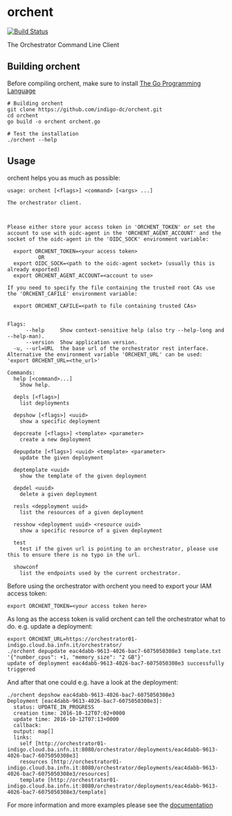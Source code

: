 # orchent

[![Build Status](https://jenkins.indigo-datacloud.eu/buildStatus/icon?job=Pipeline-as-code/orchent/master)](https://jenkins.indigo-datacloud.eu/job/Pipeline-as-code/job/orchent/job/master/)

The Orchestrator Command Line Client

## Building orchent

Before compiling orchent, make sure to install [The Go Programming Language](https://golang.org)

```
# Building orchent
git clone https://github.com/indigo-dc/orchent.git
cd orchent
go build -o orchent orchent.go

# Test the installation
./orchent --help
```

## Usage
orchent helps you as much as possible:
```
usage: orchent [<flags>] <command> [<args> ...]

The orchestrator client.



Please either store your access token in 'ORCHENT_TOKEN' or set the account to use with oidc-agent in the 'ORCHENT_AGENT_ACCOUNT' and the socket of the oidc-agent in the 'OIDC_SOCK' environment variable:

  export ORCHENT_TOKEN=<your access token>
          OR
  export OIDC_SOCK=<path to the oidc-agent socket> (usually this is already exported)
  export ORCHENT_AGENT_ACCOUNT=<account to use>

If you need to specify the file containing the trusted root CAs use the 'ORCHENT_CAFILE' environment variable:

  export ORCHENT_CAFILE=<path to file containing trusted CAs>


Flags:
      --help     Show context-sensitive help (also try --help-long and --help-man).
      --version  Show application version.
  -u, --url=URL  the base url of the orchestrator rest interface. Alternative the environment variable 'ORCHENT_URL' can be used: 'export ORCHENT_URL=<the_url>'

Commands:
  help [<command>...]
    Show help.

  depls [<flags>]
    list deployments

  depshow [<flags>] <uuid>
    show a specific deployment

  depcreate [<flags>] <template> <parameter>
    create a new deployment

  depupdate [<flags>] <uuid> <template> <parameter>
    update the given deployment

  deptemplate <uuid>
    show the template of the given deployment

  depdel <uuid>
    delete a given deployment

  resls <depployment uuid>
    list the resources of a given deployment

  resshow <deployment uuid> <resource uuid>
    show a specific resource of a given deployment

  test
    test if the given url is pointing to an orchestrator, please use this to ensure there is no typo in the url.

  showconf
    list the endpoints used by the current orchestrator.
```

Before using the orchestrator with orchent you need to export your IAM access token:
```
export ORCHENT_TOKEN=<your access token here>
```

As long as the access token is valid orchent can tell the orchestrator what to do.
e.g. update a deployment:
```
export ORCHENT_URL=https://orchestrator01-indigo.cloud.ba.infn.it/orchestrator/
./orchent depupdate eac4dabb-9613-4026-bac7-6075050308e3 template.txt '{"number_cpus": +1, "memory_size": "2 GB"}'
update of deployment eac4dabb-9613-4026-bac7-6075050308e3 successfully triggered
```
And after that one could e.g. have a look at the deployment:
```
./orchent depshow eac4dabb-9613-4026-bac7-6075050308e3
Deployment [eac4dabb-9613-4026-bac7-6075050308e3]:
  status: UPDATE_IN_PROGRESS
  creation time: 2016-10-12T07:02+0000
  update time: 2016-10-12T07:13+0000
  callback:
  output: map[]
  links:
    self [http://orchestrator01-indigo.cloud.ba.infn.it:8080/orchestrator/deployments/eac4dabb-9613-4026-bac7-6075050308e3]
    resources [http://orchestrator01-indigo.cloud.ba.infn.it:8080/orchestrator/deployments/eac4dabb-9613-4026-bac7-6075050308e3/resources]
    template [http://orchestrator01-indigo.cloud.ba.infn.it:8080/orchestrator/deployments/eac4dabb-9613-4026-bac7-6075050308e3/template]
```
For more information and more examples please see the [documentation](https://indigo-dc.gitbooks.io/orchent/)


